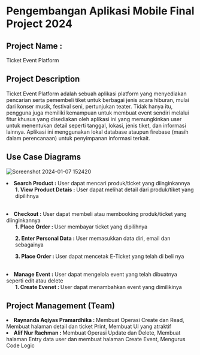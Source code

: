 <h1>Pengembangan Aplikasi Mobile Final Project 2024</h1>
<h2>Project Name : </h2>
Ticket Event Platform
<h2>Project Description</h2>
Ticket Event Platform adalah sebuah aplikasi platform yang menyediakan pencarian serta pemembeli tiket untuk berbagai jenis acara hiburan, mulai dari konser musik, festival seni, pertunjukan teater. Tidak hanya itu, pengguna juga memiliki kemampuan untuk membuat event sendiri melalui fitur khusus yang disediakan oleh aplikasi ini yang memungkinkan user untuk menentukan detail seperti tanggal, lokasi, jenis tiket, dan informasi lainnya. Aplikasi ini menggunakan lokal database ataupun firebase (masih dalam perencanaan) untuk penyimpanan informasi terkait.
<h2>Use Case Diagrams</h2>

![Screenshot 2024-01-07 152420](https://github.com/teenagemess/TicketEventPlatform/assets/93027449/820ea403-e2eb-4ff9-89c4-7eaf9722c73d)




<li> <b>Search Product :</b> User dapat mencari produk/ticket yang diinginkannya
<ul><b>1. View Product Detais : </b> User dapat melihat detail dari produk/tiket yang dipilihnya </ul>
</li>
<br>
<li> <b>Checkout :</b> User dapat membeli atau membooking produk/ticket yang diinginkannya
<ul><b>1. Place Order : </b> User membayar ticket yang dipilihnya </ul>
<ul><b>2. Enter Personal Data : </b> User memasukkan data diri, email dan sebagainya </ul>
<ul><b>3. Place Order : </b> User dapat mencetak E-Ticket yang telah di beli nya</ul>
</li>
<br>
<li> <b>Manage Event :</b> User dapat mengelola event yang telah dibuatnya seperti edit atau delete
<ul><b>1. Create Evenet : </b> User dapat menambahkan event yang dimilikinya </ul>
</li>

<h2>Project Management (Team)</h2>
<li><b>Raynanda Aqiyas Pramardhika : </b> Membuat Operasi Create dan Read, Membuat halaman detail dan ticket Print, Membuat UI yang atraktif</li>
<li><b>Alif Nur Rachman : </b> Membuat Operasi Update dan Delete, Membuat halaman Entry data user dan membuat halaman Create Event, Mengurus Code Logic</li>
